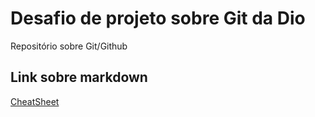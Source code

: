 # Desafio de projeto sobre Git da Dio
Repositório sobre Git/Github
## Link sobre markdown
[CheatSheet](https://www.markdownguide.org/cheat-sheet/)
